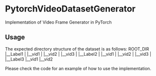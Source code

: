 # PytorchVideoDatasetGenerator
Implementation of Video Frame Generator in PyTorch

## Usage
The expected directory structure of the dataset is as follows:
ROOT_DIR
    |__Label1
    |  |__vid1
    |  |__vid2
    |  |__vid3
    |
    |__Label2
    |  |__vid1
    |  |__vid2
    |  |__vid3
    |
    |__Label3
       |__vid1
       |__vid2
       
Please check the code for an example of how to use the implementation.
